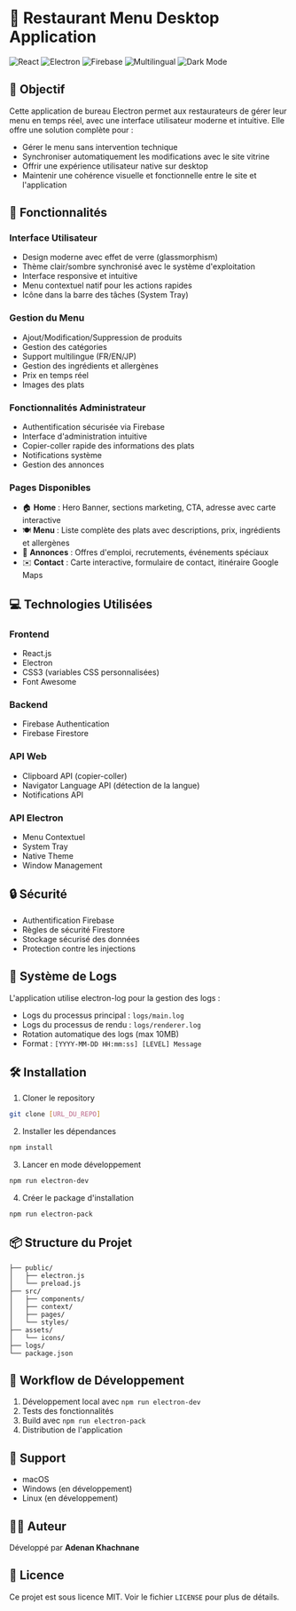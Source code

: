 # 🍣 Restaurant Menu Desktop Application

![React](https://img.shields.io/badge/Built%20with-React-61DAFB.svg?logo=react&logoColor=white)
![Electron](https://img.shields.io/badge/Desktop-Electron-47848F.svg?logo=electron&logoColor=white)
![Firebase](https://img.shields.io/badge/Backend-Firebase-FFCA28.svg?logo=firebase&logoColor=white)
![Multilingual](https://img.shields.io/badge/Multilingual-FR%20%7C%20EN%20%7C%20JA-4caf50)
![Dark Mode](https://img.shields.io/badge/Dark%20Mode-Enabled-000000)

## 🎯 Objectif

Cette application de bureau Electron permet aux restaurateurs de gérer leur menu en temps réel, avec une interface utilisateur moderne et intuitive. Elle offre une solution complète pour :
- Gérer le menu sans intervention technique
- Synchroniser automatiquement les modifications avec le site vitrine
- Offrir une expérience utilisateur native sur desktop
- Maintenir une cohérence visuelle et fonctionnelle entre le site et l'application

## 🚀 Fonctionnalités

### Interface Utilisateur
- Design moderne avec effet de verre (glassmorphism)
- Thème clair/sombre synchronisé avec le système d'exploitation
- Interface responsive et intuitive
- Menu contextuel natif pour les actions rapides
- Icône dans la barre des tâches (System Tray)

### Gestion du Menu
- Ajout/Modification/Suppression de produits
- Gestion des catégories
- Support multilingue (FR/EN/JP)
- Gestion des ingrédients et allergènes
- Prix en temps réel
- Images des plats

### Fonctionnalités Administrateur
- Authentification sécurisée via Firebase
- Interface d'administration intuitive
- Copier-coller rapide des informations des plats
- Notifications système
- Gestion des annonces

### Pages Disponibles
- 🏠 **Home** : Hero Banner, sections marketing, CTA, adresse avec carte interactive
- 🍽 **Menu** : Liste complète des plats avec descriptions, prix, ingrédients et allergènes
- 📢 **Annonces** : Offres d'emploi, recrutements, événements spéciaux
- ✉️ **Contact** : Carte interactive, formulaire de contact, itinéraire Google Maps

## 💻 Technologies Utilisées

### Frontend
- React.js
- Electron
- CSS3 (variables CSS personnalisées)
- Font Awesome

### Backend
- Firebase Authentication
- Firebase Firestore

### API Web
- Clipboard API (copier-coller)
- Navigator Language API (détection de la langue)
- Notifications API

### API Electron
- Menu Contextuel
- System Tray
- Native Theme
- Window Management

## 🔒 Sécurité
- Authentification Firebase
- Règles de sécurité Firestore
- Stockage sécurisé des données
- Protection contre les injections

## 📝 Système de Logs
L'application utilise electron-log pour la gestion des logs :
- Logs du processus principal : `logs/main.log`
- Logs du processus de rendu : `logs/renderer.log`
- Rotation automatique des logs (max 10MB)
- Format : `[YYYY-MM-DD HH:mm:ss] [LEVEL] Message`

## 🛠 Installation

1. Cloner le repository
```bash
git clone [URL_DU_REPO]
```

2. Installer les dépendances
```bash
npm install
```

3. Lancer en mode développement
```bash
npm run electron-dev
```

4. Créer le package d'installation
```bash
npm run electron-pack
```

## 📦 Structure du Projet
```
├── public/
│   ├── electron.js
│   └── preload.js
├── src/
│   ├── components/
│   ├── context/
│   ├── pages/
│   └── styles/
├── assets/
│   └── icons/
├── logs/
└── package.json
```

## 🔄 Workflow de Développement
1. Développement local avec `npm run electron-dev`
2. Tests des fonctionnalités
3. Build avec `npm run electron-pack`
4. Distribution de l'application

## 📱 Support
- macOS
- Windows (en développement)
- Linux (en développement)

## 👨‍💻 Auteur
Développé par **Adenan Khachnane**

## 📄 Licence
Ce projet est sous licence MIT. Voir le fichier `LICENSE` pour plus de détails.
